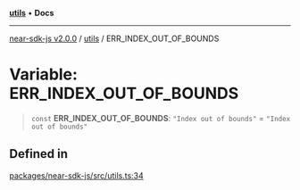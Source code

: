 [**utils**](../README.md) • **Docs**

***

[near-sdk-js v2.0.0](../../packages.md) / [utils](../README.md) / ERR\_INDEX\_OUT\_OF\_BOUNDS

# Variable: ERR\_INDEX\_OUT\_OF\_BOUNDS

> `const` **ERR\_INDEX\_OUT\_OF\_BOUNDS**: `"Index out of bounds"` = `"Index out of bounds"`

## Defined in

[packages/near-sdk-js/src/utils.ts:34](https://github.com/dim-daskalov/near-sdk-js/blob/55110428626c8c36ebf4dd321736ce1171846720/packages/near-sdk-js/src/utils.ts#L34)
